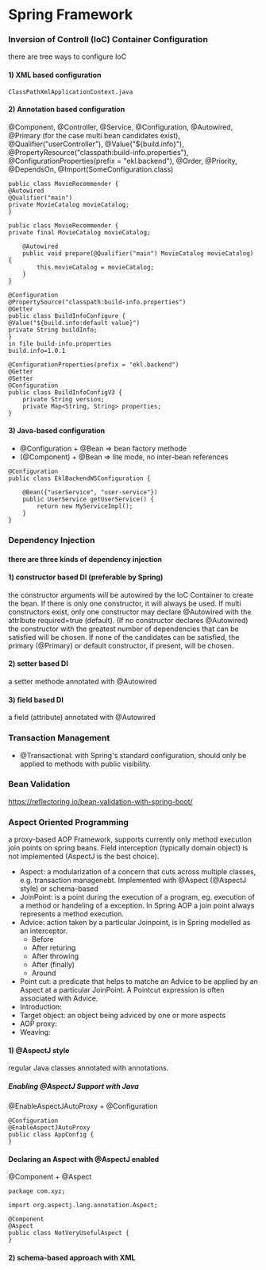 # Spring Framework

### Inversion of Controll (IoC) Container Configuration
there are tree ways to configure IoC
#### 1) XML based configuration 
````
ClassPathXmlApplicationContext.java
```` 
#### 2) Annotation based configuration
@Component, @Controller, @Service, @Configuration, @Autowired, @Primary (for the case multi bean candidates exist), @Qualifier("userController"), @Value("${build.info}"), @PropertyResource("classpath:build-info.properties"), @ConfigurationProperties(prefix = "ekl.backend"), @Order, @Priority, @DependsOn, @Import(SomeConfiguration.class)
````
public class MovieRecommender {
@Autowired
@Qualifier("main")
private MovieCatalog movieCatalog;
}

public class MovieRecommender {
private final MovieCatalog movieCatalog;

    @Autowired
    public void prepare(@Qualifier("main") MovieCatalog movieCatalog) {
        this.movieCatalog = movieCatalog;
    }
}

@Configuration
@PropertySource("classpath:build-info.properties")
@Getter
public class BuildInfoConfigure {
@Value("${build.info:default value}")
private String buildInfo;
}
in file build-info.properties
build.info=1.0.1

@ConfigurationProperties(prefix = "ekl.backend")
@Getter
@Setter
@Configuration
public class BuildInfoConfigV3 {
    private String version;
    private Map<String, String> properties;
}
````
#### 3) Java-based configuration
- @Configuration + @Bean => bean factory methode
- (@Component) + @Bean => lite mode, no inter-bean references
````
@Configuration
public class EklBackendWSConfiguration {

    @Bean({"userService", "user-service"})
    public UserService getUserService() {
        return new MyServiceImpl();
    }
}
````



### Dependency Injection
#### there are three kinds of dependency injection
#### 1) constructor based DI (preferable by Spring)
the constructor arguments will be autowired by the IoC Container to create the bean.
If there is only one constructor, it will always be used. If multi constructors exist, 
only one constructor may declare @Autowired with the attribute required=true (default). 
(If no constructor declares @Autowired) the constructor with the greatest number of dependencies 
that can be satisfied will be chosen. If none of the candidates can be satisfied, 
the primary (@Primary) or default constructor, if present, will be chosen.

#### 2) setter based DI
a setter methode annotated with @Autowired

#### 3) field based DI
a field (attribute) annotated with @Autowired

### Transaction Management
- @Transactional: with Spring's standard configuration, should only be applied to methods with public visibility.
### Bean Validation
https://reflectoring.io/bean-validation-with-spring-boot/

### Aspect Oriented Programming
a proxy-based AOP Framework, supports currently only method execution join points on spring beans. Field interception (typically domain object) is not implemented (AspectJ is the best choice).

- Aspect: a modularization of a concern that cuts across multiple classes, e.g. transaction managenebt. Implemented with @Aspect (@AspectJ style) or schema-based
- JoinPoint: is a point during the execution of a program, eg. execution of a method or handeling of a exception. In Spring AOP a join point always represents  a method execution.
- Advice: action taken by a particular Joinpoint, is in Spring modelled as an interceptor.
  - Before
  - After returing
  - After throwing
  - After (finally)
  - Around
- Point cut: a predicate that helps to matche an Advice to be applied by an Aspect at a particular JoinPoint. A Pointcut expression is often associated with Advice.
- Introduction:
- Target object: an object being adviced by one or more aspects
- AOP proxy:
- Weaving:

#### 1) @AspectJ style
regular Java classes annotated with annotations.<br/>

##### Enabling @AspectJ Support with Java
@EnableAspectJAutoProxy + @Configuration
````
@Configuration
@EnableAspectJAutoProxy
public class AppConfig {
}
````

#### Declaring an Aspect with @AspectJ enabled
@Component + @Aspect
````
package com.xyz;

import org.aspectj.lang.annotation.Aspect;

@Component
@Aspect
public class NotVeryUsefulAspect {
}
````

#### 2) schema-based approach with XML


